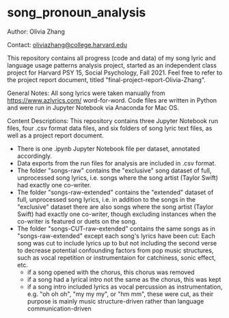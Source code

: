# song_pronoun_analysis

Author: Olivia Zhang

Contact: oliviazhang@college.harvard.edu

This repository contains all progress (code and data) of my song lyric and language usage patterns analysis project, started as an independent class project for Harvard PSY 15, Social Psychology, Fall 2021. Feel free to refer to the project report document, titled "final-project-report-Olivia-Zhang".

General Notes: All song lyrics were taken manually from https://www.azlyrics.com/ word-for-word. Code files are written in Python and were run in Jupyter Notebook via Anaconda for Mac OS.

Content Descriptions:
This repository contains three Jupyter Notebook run files, four .csv format data files, and six folders of song lyric text files, as well as a project report document. 

- There is one .ipynb Jupyter Notebook file per dataset, annotated accordingly.
- Data exports from the run files for analysis are included in .csv format.
- The folder "songs-raw" contains the "exclusive" song dataset of full, unprocessed song lyrics, i.e. songs where the song artist (Taylor Swift) had exactly one co-writer.
- The folder "songs-raw-extended" contains the "extended" dataset of full, unprocessed song lyrics, i.e. in addition to the songs in the "exclusive" dataset there are also songs where the song artist (Taylor Swift) had exactly one co-writer, though excluding instances when the co-writer is featured or duets on the song. 
- The folder "songs-CUT-raw-extended" contains the same songs as in "songs-raw-extended" except each song's lyrics have been cut: Each song was cut to include lyrics up to but not including the second verse to decrease potential confounding factors from pop music structures, such as vocal repetition or instrumentaion for catchiness, sonic effect, etc.
  * if a song opened with the chorus, this chorus was removed
  * if a song had a lyrical intro not the same as the chorus, this was kept
  * if a song intro included lyrics as vocal percussion as instrumentation, e.g. "oh oh oh", "my my my", or "hm mm", these were cut, as their purpose is mainly music structure-driven rather than language communication-driven 
